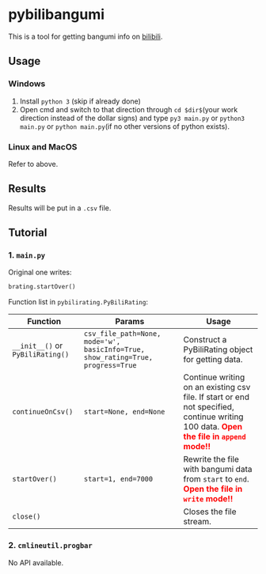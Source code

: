 # pybilibangumi

This is a tool for getting bangumi info on [bilibili](https://www.bilibili.com).

## Usage

### Windows

1. Install `python 3` (skip if already done)
2. Open cmd and switch to that direction through `cd $dir$`(your work direction instead of the dollar signs) and type `py3 main.py` or `python3 main.py` or `python main.py`(if no other versions of python exists).

### Linux and MacOS

Refer to above.

## Results

Results will be put in a `.csv` file.

## Tutorial

### 1. `main.py`

Original one writes:
```python
brating.startOver()
```

Function list in `pybilirating.PyBiliRating`:

| Function | Params | Usage | 
| - | - | - | 
| `__init__()` or `PyBiliRating()` | `csv_file_path=None, mode='w', basicInfo=True, show_rating=True, progress=True` | Construct a PyBiliRating object for getting data. |
| `continueOnCsv()` | `start=None, end=None`| Continue writing on an existing csv file. If start or end not specified, continue writing 100 data. **<font color=red>Open the file in `append` mode!!</font>** | 
| `startOver()` | `start=1, end=7000` | Rewrite the file with bangumi data from `start` to `end`. **<font color=red>Open the file in `write` mode!!</font>** | 
| `close()` |  | Closes the file stream. |

### 2. `cmlineutil.progbar`

No API available.